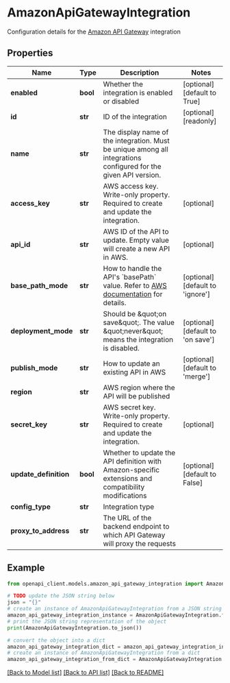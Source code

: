 # AmazonApiGatewayIntegration

Configuration details for the [Amazon API Gateway](https://support.smartbear.com/swaggerhub/docs/integrations/amazon-api-gateway.html) integration

## Properties

Name | Type | Description | Notes
------------ | ------------- | ------------- | -------------
**enabled** | **bool** | Whether the integration is enabled or disabled | [optional] [default to True]
**id** | **str** | ID of the integration | [optional] [readonly] 
**name** | **str** | The display name of the integration. Must be unique among all integrations configured for the given API version. | 
**access_key** | **str** | AWS access key. Write-only property. Required to create and update the integration. | [optional] 
**api_id** | **str** | AWS ID of the API to update. Empty value will create a new API in AWS. | [optional] 
**base_path_mode** | **str** | How to handle the API&#39;s &#x60;basePath&#x60; value. Refer to [AWS documentation](https://docs.aws.amazon.com/apigateway/latest/developerguide/api-gateway-import-api-basePath.html) for details. | [optional] [default to 'ignore']
**deployment_mode** | **str** | Should be \&quot;on save\&quot;. The value \&quot;never\&quot; means the integration is disabled. | [optional] [default to 'on save']
**publish_mode** | **str** | How to update an existing API in AWS | [optional] [default to 'merge']
**region** | **str** | AWS region where the API will be published | 
**secret_key** | **str** | AWS secret key. Write-only property. Required to create and update the integration. | [optional] 
**update_definition** | **bool** | Whether to update the API definition with Amazon-specific extensions and compatibility modifications | [optional] [default to False]
**config_type** | **str** | Integration type | 
**proxy_to_address** | **str** | The URL of the backend endpoint to which API Gateway will proxy the requests | 

## Example

```python
from openapi_client.models.amazon_api_gateway_integration import AmazonApiGatewayIntegration

# TODO update the JSON string below
json = "{}"
# create an instance of AmazonApiGatewayIntegration from a JSON string
amazon_api_gateway_integration_instance = AmazonApiGatewayIntegration.from_json(json)
# print the JSON string representation of the object
print(AmazonApiGatewayIntegration.to_json())

# convert the object into a dict
amazon_api_gateway_integration_dict = amazon_api_gateway_integration_instance.to_dict()
# create an instance of AmazonApiGatewayIntegration from a dict
amazon_api_gateway_integration_from_dict = AmazonApiGatewayIntegration.from_dict(amazon_api_gateway_integration_dict)
```
[[Back to Model list]](../README.md#documentation-for-models) [[Back to API list]](../README.md#documentation-for-api-endpoints) [[Back to README]](../README.md)


